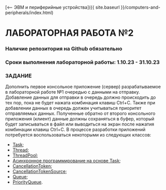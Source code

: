 [⟵ ЭВМ и периферийные устройства]({{ site.baseurl }}/computers-and-peripherals/index.html)

# **ЛАБОРАТОРНАЯ РАБОТА №2**

### **Наличие репозитория на Github обязательно**

### **Сроки выполнения лабораторной работы: 1.10.23 - 31.10.23**

### **ЗАДАНИЕ**

Дополнить первое консольное приложение (сервер) разрабатываемое в лабораторной работе №1 очередью с данными на отправку. Добавление данных для отправки в очередь должно происходить до тех пор, пока не будет нажата комбинация клавиш Ctrl+C. Также при добавлении данных в очередь должен учитываться приоритет отправляемых данных. Полученные обратно от второго консольного приложения (клиент) данные должны сохраняться в буфер, который будет записываться в файл или выводиться на экран после нажатия комбинации клавиш Ctrl+C. В процессе разработки приложений потребуется воспользоваться некоторыми из следующих классов:
*   [Task](https://learn.microsoft.com/ru-ru/dotnet/api/system.threading.tasks.task?view=net-7.0);
*   [Thread](https://learn.microsoft.com/ru-ru/dotnet/api/system.threading.thread?view=net-7.0);
*   [ThreadPool](https://learn.microsoft.com/ru-ru/dotnet/api/system.threading.threadpool?view=net-7.0);
*   [Асинхронное программирование на основе Task](https://learn.microsoft.com/ru-ru/dotnet/standard/parallel-programming/task-based-asynchronous-programming);
*   [CancellationToken](https://learn.microsoft.com/ru-ru/dotnet/api/system.threading.cancellationtoken?view=net-7.0);
*   [CancellationTokenSource](https://learn.microsoft.com/ru-ru/dotnet/api/system.threading.cancellationtokensource?view=net-7.0);
*   [Queue](https://learn.microsoft.com/ru-ru/dotnet/api/system.collections.generic.queue-1?view=net-7.0);
*   [PriorityQueue](https://learn.microsoft.com/en-us/dotnet/api/system.collections.generic.priorityqueue-2?view=net-7.0).
